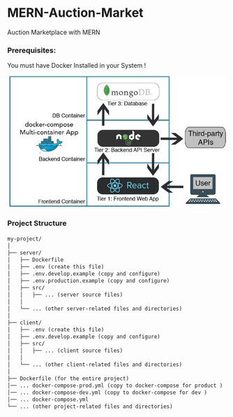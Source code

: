 # MERN-Auction-Market
Auction Marketplace with MERN

### Prerequisites:
You must have Docker Installed in your System !
 
![MERN DOCKER diagram](https://github.com/tony-xsr/MERN-Auction-Market/blob/bd164740cbd2e4a04ebc61d120d65d47ea81f816/documents/images/3-tier-diagram.png?raw=true)

### Project Structure

```
my-project/
│
├── server/
│   ├── Dockerfile
│   ├── .env (create this file)
│   ├── .env.develop.example (copy and configure)
│   ├── .env.production.example (copy and configure)
│   ├── src/
│   │   ├── ... (server source files)
│   │
│   └── ... (other server-related files and directories)
│
├── client/
│   ├── .env (create this file)
│   ├── .env.develop.example (copy and configure)
│   ├── src/
│   │   ├── ... (client source files)
│   │
│   └── ... (other client-related files and directories)
│
├── Dockerfile (for the entire project)
│── ... docker-compose-prod.yml (copy to docker-compose for product )
│── ... docker-compose-dev.yml (copy to docker-compose for dev )
│── ... docker-compose.yml
└── ... (other project-related files and directories)

```